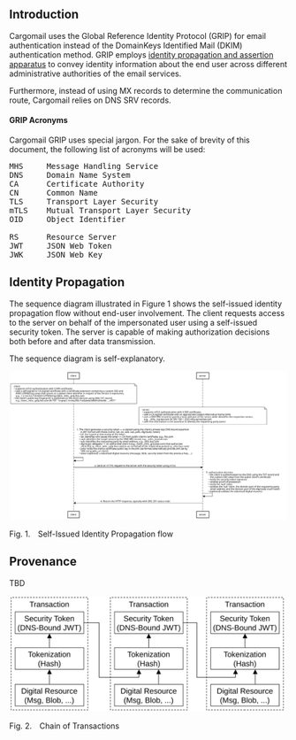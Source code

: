 <!-- @import "style.less" -->

## Introduction

Cargomail uses the Global Reference Identity Protocol (GRIP) for email authentication instead of the DomainKeys Identified Mail (DKIM) authentication method. GRIP employs [identity propagation and assertion apparatus](https://github.com/cargomail-org/grip) to convey identity information about the end user across different administrative authorities of the email services.

Furthermore, instead of using MX records to determine the communication route, Cargomail relies on DNS SRV records.

#### GRIP Acronyms

Cargomail GRIP uses special jargon. For the sake of brevity of this document, the following list of acronyms will be used:
<pre>
MHS     Message Handling Service
DNS     Domain Name System
CA      Certificate Authority
CN      Common Name
TLS     Transport Layer Security
mTLS    Mutual Transport Layer Security
OID     Object Identifier

RS      Resource Server
JWT     JSON Web Token
JWK     JSON Web Key
</pre>

## Identity Propagation

The sequence diagram illustrated in Figure&nbsp;1 shows the self-issued identity propagation flow without end-user involvement. The client requests access to the server on behalf of the impersonated user using a self-issued security token. The server is capable of making authorization decisions both before and after data transmission. 

The sequence diagram is self-explanatory.

<div>
    <img src=./self-issued_identity_propagation_flow.svg alt="Sequence Diagram">
</div>

<p class="figure">
    Fig.&nbsp;1.&emsp;Self-Issued Identity Propagation flow
</p>

## Provenance

TBD

<div>
    <img src=./provenance.svg alt="Chain of Transactions" width="500">
</div>

<p class="figure">
Fig.&nbsp;2.&emsp;Chain of Transactions
</p>